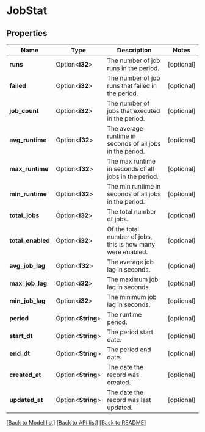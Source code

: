 # JobStat

## Properties

Name | Type | Description | Notes
------------ | ------------- | ------------- | -------------
**runs** | Option<**i32**> | The number of job runs in the period. | [optional]
**failed** | Option<**i32**> | The number of job runs that failed in the period. | [optional]
**job_count** | Option<**i32**> | The number of jobs that executed in the period. | [optional]
**avg_runtime** | Option<**f32**> | The average runtime in seconds of all jobs in the period. | [optional]
**max_runtime** | Option<**f32**> | The max runtime in seconds of all jobs in the period. | [optional]
**min_runtime** | Option<**f32**> | The min runtime in seconds of all jobs in the period. | [optional]
**total_jobs** | Option<**i32**> | The total number of jobs. | [optional]
**total_enabled** | Option<**i32**> | Of the total number of jobs, this is how many were enabled. | [optional]
**avg_job_lag** | Option<**f32**> | The average job lag in seconds. | [optional]
**max_job_lag** | Option<**i32**> | The maximum job lag in seconds. | [optional]
**min_job_lag** | Option<**i32**> | The minimum job lag in seconds. | [optional]
**period** | Option<**String**> | The runtime period. | [optional]
**start_dt** | Option<**String**> | The period start date. | [optional]
**end_dt** | Option<**String**> | The period end date. | [optional]
**created_at** | Option<**String**> | The date the record was created. | [optional]
**updated_at** | Option<**String**> | The date the record was last updated. | [optional]

[[Back to Model list]](../README.md#documentation-for-models) [[Back to API list]](../README.md#documentation-for-api-endpoints) [[Back to README]](../README.md)


